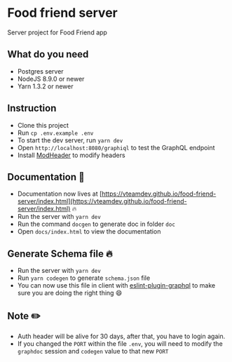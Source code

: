 # Food friend server

Server project for Food Friend app

## What do you need

* Postgres server
* NodeJS 8.9.0 or newer
* Yarn 1.3.2 or newer

## Instruction

* Clone this project
* Run `cp .env.example .env`
* To start the dev server, run `yarn dev`
* Open `http://localhost:8080/graphiql` to test the GraphQL endpoint
* Install [ModHeader](https://chrome.google.com/webstore/detail/modheader/idgpnmonknjnojddfkpgkljpfnnfcklj?hl=en) to modify headers

## Documentation :blue_book:

* Documentation now lives at [https://vteamdev.github.io/food-friend-server/index.html](https://vteamdev.github.io/food-friend-server/index.html) :fire:
* Run the server with `yarn dev`
* Run the command `docgen` to generate doc in folder `doc`
* Open `docs/index.html` to view the documentation

## Generate Schema file :fire:

* Run the server with `yarn dev`
* Run `yarn codegen` to generate `schema.json` file
* You can now use this file in client with [eslint-plugin-graphql](https://github.com/apollographql/eslint-plugin-graphql) to make sure you are doing the right thing :smile:

## Note :pencil2:

* Auth header will be alive for 30 days, after that, you have to login again.
* If you changed the `PORT` within the file `.env`, you will need to modify the `graphdoc` session and `codegen` value to that new `PORT`

